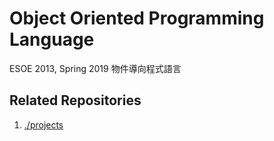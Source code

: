 # Object Oriented Programming Language

ESOE 2013, Spring 2019 物件導向程式語言

## Related Repositories

1. [./projects](https://github.com/WooLNinesun/OOP2019SPRING_Projects)

